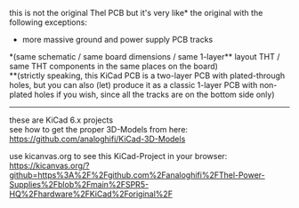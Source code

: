 this is not the original Thel PCB but it's very like\* the original with the following exceptions:  
* more massive ground and power supply PCB tracks  
  
\*(same schematic / same board dimensions / same 1-layer\*\* layout THT / same THT components in the same places on the board)  
\*\*(strictly speaking, this KiCad PCB is a two-layer PCB with plated-through holes, but you can also (let) produce it as a classic 1-layer PCB with non-plated holes if you wish, since all the tracks are on the bottom side only)  
  
----  
  
these are KiCad 6.x projects  
see how to get the proper 3D-Models from here: https://github.com/analoghifi/KiCad-3D-Models  

use kicanvas.org to see this KiCad-Project in your browser:  
https://kicanvas.org/?github=https%3A%2F%2Fgithub.com%2Fanaloghifi%2FThel-Power-Supplies%2Fblob%2Fmain%2FSPR5-HQ%2Fhardware%2FKiCad%2Foriginal%2F  


